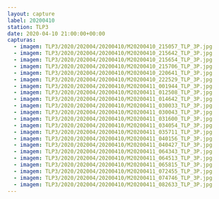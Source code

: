 ```yaml
---
layout: capture
label: 20200410
station: TLP3
date: 2020-04-10 21:00:00+00:00
capturas:
  - imagem: TLP3/2020/202004/20200410/M20200410_215057_TLP_3P.jpg
  - imagem: TLP3/2020/202004/20200410/M20200410_215642_TLP_3P.jpg
  - imagem: TLP3/2020/202004/20200410/M20200410_215654_TLP_3P.jpg
  - imagem: TLP3/2020/202004/20200410/M20200410_215706_TLP_3P.jpg
  - imagem: TLP3/2020/202004/20200410/M20200410_220641_TLP_3P.jpg
  - imagem: TLP3/2020/202004/20200410/M20200410_222529_TLP_3P.jpg
  - imagem: TLP3/2020/202004/20200410/M20200411_001944_TLP_3P.jpg
  - imagem: TLP3/2020/202004/20200410/M20200411_012508_TLP_3P.jpg
  - imagem: TLP3/2020/202004/20200410/M20200411_014642_TLP_3P.jpg
  - imagem: TLP3/2020/202004/20200410/M20200411_030033_TLP_3P.jpg
  - imagem: TLP3/2020/202004/20200410/M20200411_030043_TLP_3P.jpg
  - imagem: TLP3/2020/202004/20200410/M20200411_031600_TLP_3P.jpg
  - imagem: TLP3/2020/202004/20200410/M20200411_034054_TLP_3P.jpg
  - imagem: TLP3/2020/202004/20200410/M20200411_035711_TLP_3P.jpg
  - imagem: TLP3/2020/202004/20200410/M20200411_040156_TLP_3P.jpg
  - imagem: TLP3/2020/202004/20200410/M20200411_040427_TLP_3P.jpg
  - imagem: TLP3/2020/202004/20200410/M20200411_064343_TLP_3P.jpg
  - imagem: TLP3/2020/202004/20200410/M20200411_064513_TLP_3P.jpg
  - imagem: TLP3/2020/202004/20200410/M20200411_065815_TLP_3P.jpg
  - imagem: TLP3/2020/202004/20200410/M20200411_072455_TLP_3P.jpg
  - imagem: TLP3/2020/202004/20200410/M20200411_074746_TLP_3P.jpg
  - imagem: TLP3/2020/202004/20200410/M20200411_082633_TLP_3P.jpg
---
```

